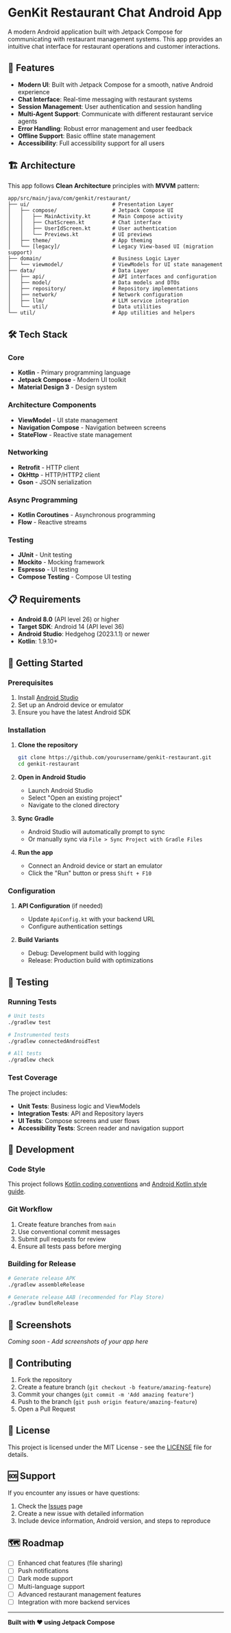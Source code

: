 # GenKit Restaurant Chat Android App

A modern Android application built with Jetpack Compose for communicating with restaurant management systems. This app provides an intuitive chat interface for restaurant operations and customer interactions.

## 🚀 Features

- **Modern UI**: Built with Jetpack Compose for a smooth, native Android experience
- **Chat Interface**: Real-time messaging with restaurant systems
- **Session Management**: User authentication and session handling
- **Multi-Agent Support**: Communicate with different restaurant service agents
- **Error Handling**: Robust error management and user feedback
- **Offline Support**: Basic offline state management
- **Accessibility**: Full accessibility support for all users

## 🏗️ Architecture

This app follows **Clean Architecture** principles with **MVVM** pattern:

```
app/src/main/java/com/genkit/restaurant/
├── ui/                           # Presentation Layer
│   ├── compose/                  # Jetpack Compose UI
│   │   ├── MainActivity.kt       # Main Compose activity
│   │   ├── ChatScreen.kt         # Chat interface
│   │   ├── UserIdScreen.kt       # User authentication
│   │   └── Previews.kt           # UI previews
│   ├── theme/                    # App theming
│   └── [legacy]/                 # Legacy View-based UI (migration support)
├── domain/                       # Business Logic Layer
│   └── viewmodel/                # ViewModels for UI state management
├── data/                         # Data Layer
│   ├── api/                      # API interfaces and configuration
│   ├── model/                    # Data models and DTOs
│   ├── repository/               # Repository implementations
│   ├── network/                  # Network configuration
│   ├── llm/                      # LLM service integration
│   └── util/                     # Data utilities
└── util/                         # App utilities and helpers
```

## 🛠️ Tech Stack

### Core
- **Kotlin** - Primary programming language
- **Jetpack Compose** - Modern UI toolkit
- **Material Design 3** - Design system

### Architecture Components
- **ViewModel** - UI state management
- **Navigation Compose** - Navigation between screens
- **StateFlow** - Reactive state management

### Networking
- **Retrofit** - HTTP client
- **OkHttp** - HTTP/HTTP2 client
- **Gson** - JSON serialization

### Async Programming
- **Kotlin Coroutines** - Asynchronous programming
- **Flow** - Reactive streams

### Testing
- **JUnit** - Unit testing
- **Mockito** - Mocking framework
- **Espresso** - UI testing
- **Compose Testing** - Compose UI testing

## 📋 Requirements

- **Android 8.0** (API level 26) or higher
- **Target SDK**: Android 14 (API level 36)
- **Android Studio**: Hedgehog (2023.1.1) or newer
- **Kotlin**: 1.9.10+

## 🚀 Getting Started

### Prerequisites

1. Install [Android Studio](https://developer.android.com/studio)
2. Set up an Android device or emulator
3. Ensure you have the latest Android SDK

### Installation

1. **Clone the repository**
   ```bash
   git clone https://github.com/yourusername/genkit-restaurant.git
   cd genkit-restaurant
   ```

2. **Open in Android Studio**
   - Launch Android Studio
   - Select "Open an existing project"
   - Navigate to the cloned directory

3. **Sync Gradle**
   - Android Studio will automatically prompt to sync
   - Or manually sync via `File > Sync Project with Gradle Files`

4. **Run the app**
   - Connect an Android device or start an emulator
   - Click the "Run" button or press `Shift + F10`

### Configuration

1. **API Configuration** (if needed)
   - Update `ApiConfig.kt` with your backend URL
   - Configure authentication settings

2. **Build Variants**
   - Debug: Development build with logging
   - Release: Production build with optimizations

## 🧪 Testing

### Running Tests

```bash
# Unit tests
./gradlew test

# Instrumented tests
./gradlew connectedAndroidTest

# All tests
./gradlew check
```

### Test Coverage

The project includes:
- **Unit Tests**: Business logic and ViewModels
- **Integration Tests**: API and Repository layers
- **UI Tests**: Compose screens and user flows
- **Accessibility Tests**: Screen reader and navigation support

## 🔧 Development

### Code Style

This project follows [Kotlin coding conventions](https://kotlinlang.org/docs/coding-conventions.html) and [Android Kotlin style guide](https://developer.android.com/kotlin/style-guide).

### Git Workflow

1. Create feature branches from `main`
2. Use conventional commit messages
3. Submit pull requests for review
4. Ensure all tests pass before merging

### Building for Release

```bash
# Generate release APK
./gradlew assembleRelease

# Generate release AAB (recommended for Play Store)
./gradlew bundleRelease
```

## 📱 Screenshots

*Coming soon - Add screenshots of your app here*

## 🤝 Contributing

1. Fork the repository
2. Create a feature branch (`git checkout -b feature/amazing-feature`)
3. Commit your changes (`git commit -m 'Add amazing feature'`)
4. Push to the branch (`git push origin feature/amazing-feature`)
5. Open a Pull Request

## 📄 License

This project is licensed under the MIT License - see the [LICENSE](LICENSE) file for details.

## 🆘 Support

If you encounter any issues or have questions:

1. Check the [Issues](https://github.com/yourusername/genkit-restaurant/issues) page
2. Create a new issue with detailed information
3. Include device information, Android version, and steps to reproduce

## 🗺️ Roadmap

- [ ] Enhanced chat features (file sharing)
- [ ] Push notifications
- [ ] Dark mode support
- [ ] Multi-language support
- [ ] Advanced restaurant management features
- [ ] Integration with more backend services

---

**Built with ❤️ using Jetpack Compose**